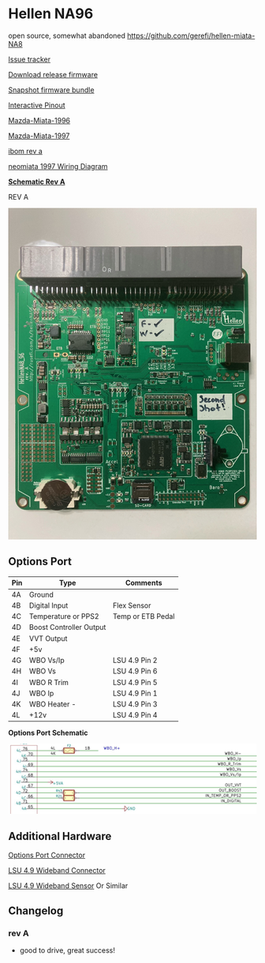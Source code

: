 # Hellen NA96

open source, somewhat abandoned https://github.com/gerefi/hellen-miata-NA8

[Issue tracker](https://github.com/gerefi/hellen-NA8-96-issues)

[Download release firmware](https://github.com/gerefi/gerefi/releases/latest/download/gerefi_bundle_hellenNA8_96.zip)

[Snapshot firmware bundle](https://gerefi.com/build_server/gerefi_bundle_hellenNA8_96.zip)

[Interactive Pinout](https://gerefi.com/docs/pinouts/hellen/hellenNA8_96/)

[Mazda-Miata-1996](Mazda-Miata-1996)

[Mazda-Miata-1997](Mazda-Miata-1997)

[ibom rev a](https://gerefi.com/docs/ibom/hellen64_NA8_96-a-ibom.html)

[neomiata 1997 Wiring Diagram](http://neomiata.com/garage/Wiring%20Diagrams/Wiring%20Diagrams%201997-2000/1997_Miata%20System%20Wiring%20Diagrams.pdf)

[**Schematic Rev A**](Hardware/Hellen/hellen64_NA8_96-a-schematic.pdf)

REV A

![x](Hardware/Hellen/hellen_na8_96.jpeg)

## Options Port

| Pin | Type | Comments |
|---|---|---|
| 4A | Ground | |
| 4B | Digital Input | Flex Sensor |
| 4C | Temperature or PPS2 | Temp or ETB Pedal |
| 4D | Boost Controller Output |
| 4E | VVT Output | |
| 4F | +5v |
| 4G | WBO Vs/Ip | LSU 4.9 Pin 2 |
| 4H | WBO Vs | LSU 4.9 Pin 6 |
| 4I | WBO R Trim | LSU 4.9 Pin 5 |
| 4J | WBO Ip | LSU 4.9 Pin 1 |
| 4K | WBO Heater - | LSU 4.9 Pin 3 |
| 4L | +12v | LSU 4.9 Pin 4 |

**Options Port Schematic**

![x](Hardware/Hellen/H76a-Options.JPG)

## Additional Hardware

[Options Port Connector](https://www.bmotorsports.com/shop/product_info.php/products_id/4462)

[LSU 4.9 Wideband Connector](https://www.bmotorsports.com/shop/product_info.php/products_id/2081)

[LSU 4.9 Wideband Sensor](https://www.bmotorsports.com/shop/product_info.php/products_id/1645) Or Similar

## Changelog

### rev A

* good to drive, great success!
